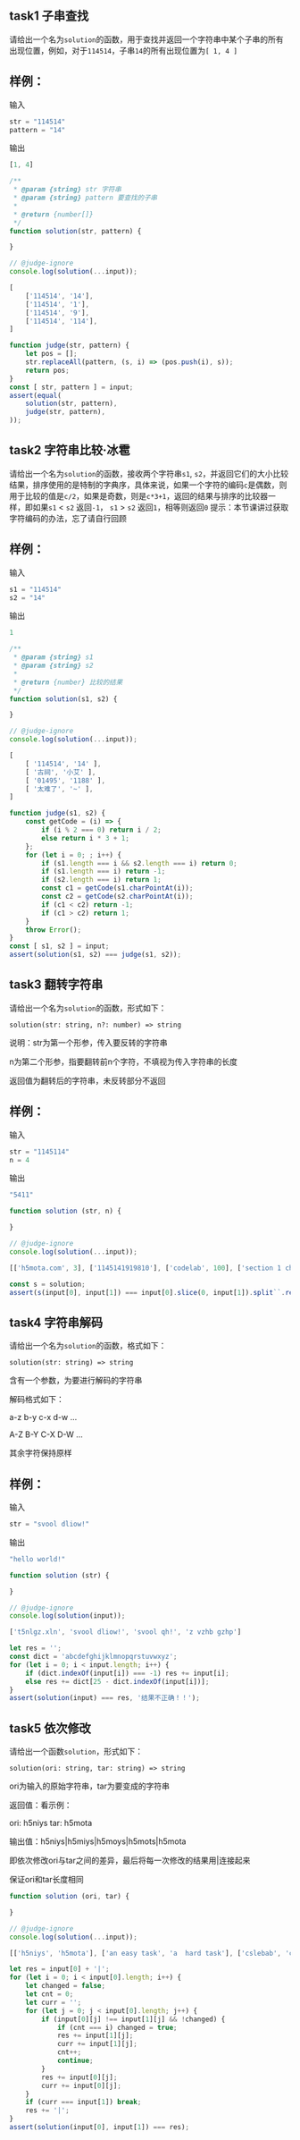 ## task1 子串查找

请给出一个名为`solution`的函数，用于查找并返回一个字符串中某个子串的所有出现位置，例如，对于`114514`，子串`14`的所有出现位置为`[ 1, 4 ]`

## 样例：

输入
```js
str = "114514"
pattern = "14"
```

输出
```js
[1, 4]
```

```js init
/**
 * @param {string} str 字符串
 * @param {string} pattern 要查找的子串
 *
 * @return {number[]}
 */
function solution(str, pattern) {

}

// @judge-ignore
console.log(solution(...input));
```

```js input
[
    ['114514', '14'],
    ['114514', '1'],
    ['114514', '9'],
    ['114514', '114'],
]
```

```js judger
function judge(str, pattern) {
    let pos = [];
    str.replaceAll(pattern, (s, i) => (pos.push(i), s));
    return pos;
}
const [ str, pattern ] = input;
assert(equal(
    solution(str, pattern),
    judge(str, pattern),
));
```

## task2 字符串比较·冰雹

请给出一个名为`solution`的函数，接收两个字符串`s1`, `s2`，并返回它们的大小比较结果，排序使用的是特制的字典序，具体来说，如果一个字符的编码`c`是偶数，则用于比较的值是`c/2`，如果是奇数，则是`c*3+1`，返回的结果与排序的比较器一样，即如果`s1` < `s2` 返回`-1`， `s1` > `s2` 返回`1`，相等则返回`0`
提示：本节课讲过获取字符编码的办法，忘了请自行回顾

## 样例：

输入
```js
s1 = "114514"
s2 = "14"
```

输出
```js
1
```

```js init
/**
 * @param {string} s1
 * @param {string} s2
 *
 * @return {number} 比较的结果
 */
function solution(s1, s2) {

}

// @judge-ignore
console.log(solution(...input));
```

```js input
[
    [ '114514', '14' ],
    [ '古祠', '小艾' ],
    [ '01495', '1188' ],
    [ '太难了', '~' ],
]
```

```js judger
function judge(s1, s2) {
    const getCode = (i) => {
        if (i % 2 === 0) return i / 2;
        else return i * 3 + 1;
    };
    for (let i = 0; ; i++) {
        if (s1.length === i && s2.length === i) return 0;
        if (s1.length === i) return -1;
        if (s2.length === i) return 1;
        const c1 = getCode(s1.charPointAt(i));
        const c2 = getCode(s2.charPointAt(i));
        if (c1 < c2) return -1;
        if (c1 > c2) return 1;
    }
    throw Error();
}
const [ s1, s2 ] = input;
assert(solution(s1, s2) === judge(s1, s2));
```

## task3 翻转字符串

请给出一个名为`solution`的函数，形式如下：

`solution(str: string, n?: number) => string`

说明：str为第一个形参，传入要反转的字符串

n为第二个形参，指要翻转前n个字符，不填视为传入字符串的长度

返回值为翻转后的字符串，未反转部分不返回

## 样例：

输入
```js
str = "1145114"
n = 4
```

输出
```js
"5411"
```

```js init
function solution (str, n) {

}

// @judge-ignore
console.log(solution(...input));
```

```js input
[['h5mota.com', 3], ['1145141919810'], ['codelab', 100], ['section 1 chapter 2 lesson 1', 12]]
```

```js judger
const s = solution;
assert(s(input[0], input[1]) === input[0].slice(0, input[1]).split``.reverse().join``, '结果不正确！！');
```

## task4 字符串解码

请给出一个名为`solution`的函数，格式如下：

`solution(str: string) => string`

含有一个参数，为要进行解码的字符串

解码格式如下：

a-z b-y c-x d-w ...

A-Z B-Y C-X D-W ...

其余字符保持原样

## 样例：

输入
```js
str = "svool dliow!"
```

输出
```js
"hello world!"
```

```js init
function solution (str) {

}

// @judge-ignore
console.log(solution(input));
```

```js input
['t5nlgz.xln', 'svool dliow!', 'svool qh!', 'z vzhb gzhp']
```

```js judger
let res = '';
const dict = 'abcdefghijklmnopqrstuvwxyz';
for (let i = 0; i < input.length; i++) {
    if (dict.indexOf(input[i]) === -1) res += input[i];
    else res += dict[25 - dict.indexOf(input[i])];
}
assert(solution(input) === res, '结果不正确！！');
```

## task5 依次修改

请给出一个函数`solution`，形式如下：

`solution(ori: string, tar: string) => string`

ori为输入的原始字符串，tar为要变成的字符串

返回值：看示例：

ori: h5niys  tar: h5mota

输出值：h5niys|h5miys|h5moys|h5mots|h5mota

即依次修改ori与tar之间的差异，最后将每一次修改的结果用|连接起来

保证ori和tar长度相同

```js init
function solution (ori, tar) {

}

// @judge-ignore
console.log(solution(...input));
```

```js input
[['h5niys', 'h5mota'], ['an easy task', 'a  hard task'], ['cslebab', 'codelab'], ['species', 'special']]
```

```js judger
let res = input[0] + '|';
for (let i = 0; i < input[0].length; i++) {
    let changed = false;
    let cnt = 0;
    let curr = '';
    for (let j = 0; j < input[0].length; j++) {
        if (input[0][j] !== input[1][j] && !changed) {
            if (cnt === i) changed = true;
            res += input[1][j];
            curr += input[1][j];
            cnt++;
            continue;
        }
        res += input[0][j];
        curr += input[0][j];
    }
    if (curr === input[1]) break;
    res += '|';
}
assert(solution(input[0], input[1]) === res);
```
